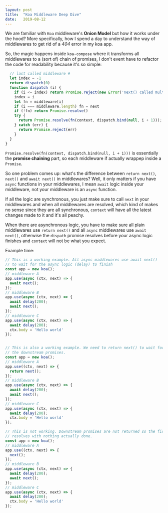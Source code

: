 ```yaml
---
layout: post
title:  "Koa Middleware Deep Dive"
date:   2019-08-12
---
```


We are familiar with `Koa` middleware's **Onion Model** but how it works under the hood? More specifically, how I spend a day to understand the way of middlewares to get rid of a *404* error in my koa app.

So, the magic happens inside `koa-compose` where it transforms all middlewares to a (sort of) chain of promises, I don't event have to refactor the code for readability because it's so simple:

```javascript
  // last called middleware #
  let index = -1
  return dispatch(0)
  function dispatch (i) {
    if (i <= index) return Promise.reject(new Error('next() called multiple times'))
    index = i
    let fn = middleware[i]
    if (i === middleware.length) fn = next
    if (!fn) return Promise.resolve()
    try {
      return Promise.resolve(fn(context, dispatch.bind(null, i + 1)));
    } catch (err) {
      return Promise.reject(err)
    }
  }
}
```

`Promise.resolve(fn(context, dispatch.bind(null, i + 1)))` is essentially the **promise chaining** part, so each middleware if actually wrappep inside a `Promise`.

So one problem comes up: what's the difference between `return next()`, `next()` and `await next()` in middlewares? Well, it only matters if you have `async` functions in your middlewares, I mean `await` logic inside your middleware, not your middleware is an `async` function. 

If all the logic are synchronous, you just make sure to call `next` in your middlewares and when all middlewares are resolved, which kind of makes no sense since they are all synchronous, `context` will have all the latest changes made to it and it's all peachy.

When there are asynchronous logic, you have to make sure all plain middlewares use `return next()` and all `async` middlewares use `await next()`, otherwise the `dispath` promise resolves before your async logic finishes and `context` will not be what you expect.

Example time:
```javascript
// This is a working example. All async middlewares use await next()
// to wait for the async logic (delay) to finish
const app = new koa();
// middleware A
app.use(async (ctx, next) => {
  await next();
});
// middleware B
app.use(async (ctx, next) => {
  await delay(200);
  await next();
});
// middleware C
app.use(async (ctx, next) => {
  await delay(200);
  ctx.body = 'Hello world'
});


// This is also a working example. We need to return next() to wait for 
// the downstream promises.
const app = new koa();
// middleware A
app.use((ctx, next) => {
  return next();
});
// middleware B
app.use(async (ctx, next) => {
  await delay(200);
  await next();
});
// middleware C
app.use(async (ctx, next) => {
  await delay(200);
  ctx.body = 'Hello world'
});

// This is not working. Downstream promises are not returned so the first middlewares
// resolves with nothing actually done.
const app = new koa();
// middleware A
app.use((ctx, next) => {
  next();
});
// middleware B
app.use(async (ctx, next) => {
  await delay(200);
  await next();
});
// middleware C
app.use(async (ctx, next) => {
  await delay(200);
  ctx.body = 'Hello world'
});
```